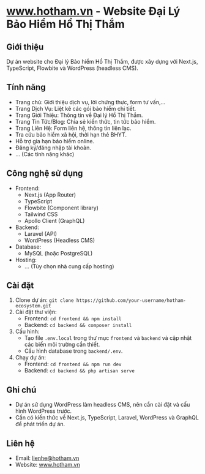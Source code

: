 # www.hotham.vn - Website Đại Lý Bảo Hiểm Hồ Thị Thắm

## Giới thiệu

Dự án website cho Đại lý Bảo hiểm Hồ Thị Thắm, được xây dựng với Next.js, TypeScript, Flowbite và WordPress (headless CMS).

## Tính năng

* Trang chủ:  Giới thiệu dịch vụ,  lời chứng thực,  form tư vấn,...
* Trang Dịch Vụ:  Liệt kê các gói bảo hiểm chi tiết.
* Trang Giới Thiệu:  Thông tin về Đại lý Hồ Thị Thắm.
* Trang Tin Tức/Blog:  Chia sẻ kiến thức,  tin tức bảo hiểm.
* Trang Liên Hệ:  Form liên hệ,  thông tin liên lạc.
* Tra cứu bảo hiểm xã hội,  thời hạn thẻ BHYT.
* Hỗ trợ gia hạn bảo hiểm online.
* Đăng ký/đăng nhập tài khoản.
* ... (Các tính năng khác)

## Công nghệ sử dụng

* Frontend:
    * Next.js (App Router)
    * TypeScript
    * Flowbite (Component library)
    * Tailwind CSS
    * Apollo Client (GraphQL)
* Backend:
    * Laravel (API)
    * WordPress (Headless CMS)
* Database:
    * MySQL (hoặc PostgreSQL)
* Hosting: 
    * ... (Tùy chọn nhà cung cấp hosting)

## Cài đặt

1. Clone dự án:  `git clone https://github.com/your-username/hotham-ecosystem.git`
2. Cài đặt thư viện: 
    * Frontend:  `cd frontend && npm install`
    * Backend:  `cd backend && composer install`
3. Cấu hình:
    * Tạo file `.env.local`  trong thư mục  `frontend`  và  `backend`  và cập nhật các biến môi trường cần thiết.
    * Cấu hình database trong  `backend/.env`.
4. Chạy dự án:
    * Frontend:  `cd frontend && npm run dev`
    * Backend:  `cd backend && php artisan serve`

## Ghi chú

* Dự án sử dụng WordPress làm headless CMS,  nên cần cài đặt và cấu hình WordPress trước. 
* Cần có kiến thức về Next.js,  TypeScript,  Laravel,  WordPress và GraphQL để phát triển dự án.

## Liên hệ

* Email:  lienhe@hotham.vn
* Website:  www.hotham.vn